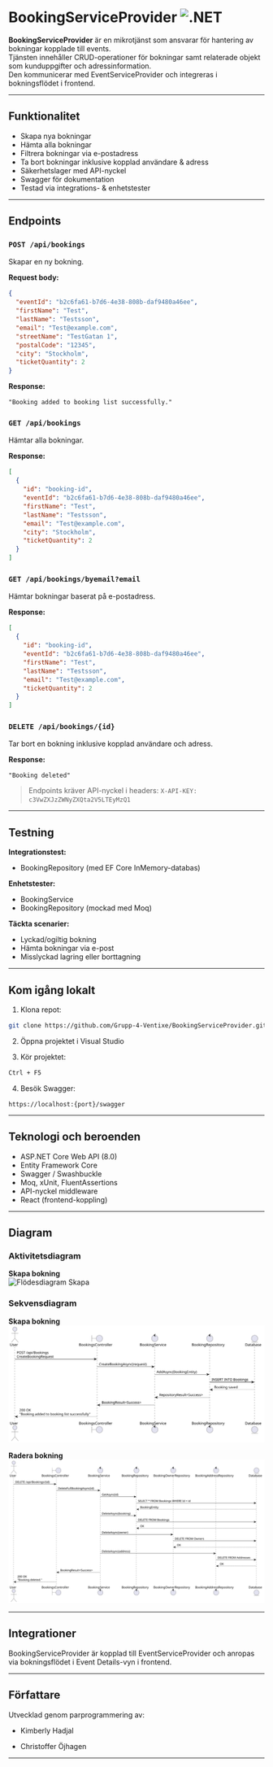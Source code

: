 # BookingServiceProvider ![.NET](https://img.shields.io/badge/.NET-9.0-blue)

**BookingServiceProvider** är en mikrotjänst som ansvarar för hantering av bokningar kopplade till events.  
Tjänsten innehåller CRUD-operationer för bokningar samt relaterade objekt som kunduppgifter och adressinformation.  
Den kommunicerar med EventServiceProvider och integreras i bokningsflödet i frontend.

---

## Funktionalitet

- Skapa nya bokningar
- Hämta alla bokningar
- Filtrera bokningar via e-postadress
- Ta bort bokningar inklusive kopplad användare & adress
- Säkerhetslager med API-nyckel
- Swagger för dokumentation
- Testad via integrations- & enhetstester

---

## Endpoints

### `POST /api/bookings`  
Skapar en ny bokning.

**Request body:**
```json
{
  "eventId": "b2c6fa61-b7d6-4e38-808b-daf9480a46ee",
  "firstName": "Test",
  "lastName": "Testsson",
  "email": "Test@example.com",
  "streetName": "TestGatan 1",
  "postalCode": "12345",
  "city": "Stockholm",
  "ticketQuantity": 2
}
```

**Response:**
```text
"Booking added to booking list successfully."
```

### `GET /api/bookings`
Hämtar alla bokningar.

**Response:**
```json
[
  {
    "id": "booking-id",
    "eventId": "b2c6fa61-b7d6-4e38-808b-daf9480a46ee",
    "firstName": "Test",
    "lastName": "Testsson",
    "email": "Test@example.com",
    "city": "Stockholm",
    "ticketQuantity": 2
  }
]
```

### `GET /api/bookings/byemail?email`  
Hämtar bokningar baserat på e-postadress.

**Response:**
```json
[
  {
    "id": "booking-id",
    "eventId": "b2c6fa61-b7d6-4e38-808b-daf9480a46ee",
    "firstName": "Test",
    "lastName": "Testsson",
    "email": "Test@example.com",
    "ticketQuantity": 2
  }
]
```

### `DELETE /api/bookings/{id}`
Tar bort en bokning inklusive kopplad användare och adress.

**Response:**

```text
"Booking deleted"
```


> Endpoints kräver API-nyckel i headers:
> `X-API-KEY: c3VwZXJzZWNyZXQta2V5LTEyMzQ1`

---

## Testning

**Integrationstest:**
- BookingRepository (med EF Core InMemory-databas)

**Enhetstester:**
- BookingService
- BookingRepository (mockad med Moq)

**Täckta scenarier:**
- Lyckad/ogiltig bokning
- Hämta bokningar via e-post
- Misslyckad lagring eller borttagning

---

## Kom igång lokalt

1. Klona repot:
```bash
git clone https://github.com/Grupp-4-Ventixe/BookingServiceProvider.git
```
2. Öppna projektet i Visual Studio

3. Kör projektet:

```bash
Ctrl + F5
```
4. Besök Swagger:
```
https://localhost:{port}/swagger
```

---

## Teknologi och beroenden
- ASP.NET Core Web API (8.0)
- Entity Framework Core
- Swagger / Swashbuckle
- Moq, xUnit, FluentAssertions
- API-nyckel middleware
- React (frontend-koppling)

---

## Diagram

### Aktivitetsdiagram

**Skapa bokning**  
![Flödesdiagram Skapa](./diagrams/Flödesdiagram%20CreateBooking.svg)

### Sekvensdiagram

**Skapa bokning**  
![Sekvens Skapa](./diagrams/Sekvensdiagram%20Booking.svg)


**Radera bokning**  
![Sekvens Radera](./diagrams/Sekvensdiagram%20deleteBooking.svg)

---

## Integrationer
BookingServiceProvider är kopplad till EventServiceProvider
och anropas via bokningsflödet i Event Details-vyn i frontend.

---

## Författare
Utvecklad genom parprogrammering av:

- Kimberly Hadjal

- Christoffer Öjhagen

---
